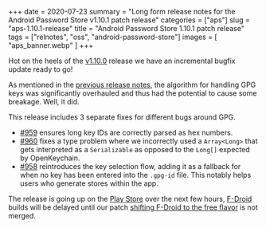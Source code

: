 +++
date = 2020-07-23
summary = "Long form release notes for the Android Password Store v1.10.1 patch release"
categories = ["aps"]
slug = "aps-1.10.1-release"
title = "Android Password Store 1.10.1 patch release"
tags = ["relnotes", "oss", "android-password-store"]
images = [ "aps_banner.webp" ]
+++

Hot on the heels of the [v1.10.0](https://github.com/android-password-store/Android-Password-Store/releases/tag/v1.10.0) release we have an incremental bugfix update ready to go!

As mentioned in the [previous release notes](/posts/aps-july-release), the algorithm for handling GPG keys was significantly overhauled and thus had the potential to cause some breakage. Well, it did.

This release includes 3 separate fixes for different bugs around GPG.

- [#959](https://msfjarvis.dev/aps/pr/959) ensures long key IDs are correctly parsed as hex numbers.
- [#960](https://msfjarvis.dev/aps/pr/960) fixes a type problem where we incorrectly used a `Array<Long>` that gets interpreted as a `Serializable` as opposed to the `Long[]` expected by OpenKeychain.
- [#958](https://msfjarvis.dev/aps/pr/958) reintroduces the key selection flow, adding it as a fallback for when no key has been entered into the `.gpg-id` file. This notably helps users who generate stores within the app.

The release is going up on the [Play Store](https://play.google.com/store/apps/details?id=dev.msfjarvis.aps) over the next few hours, [F-Droid](https://f-droid.org/packages/dev.msfjarvis.aps/) builds will be delayed until our patch [shifting F-Droid to the free flavor](https://gitlab.com/fdroid/fdroiddata/-/merge_requests/7141) is not merged.

